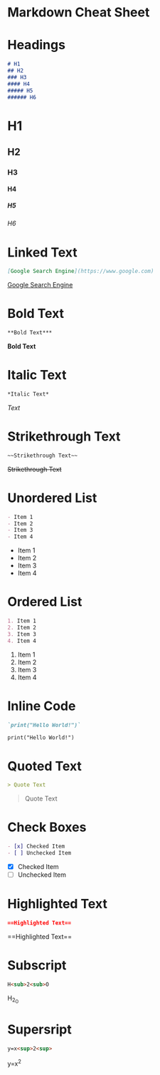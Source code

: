 # Markdown Cheat Sheet


# Headings

```markdown
# H1 
## H2
### H3 
#### H4
##### H5
###### H6
```
# H1 
## H2
### H3 
#### H4
##### H5
###### H6

# Linked Text

```markdown
[Google Search Engine](https://www.google.com)
```
[Google Search Engine](https://www.google.com)

# Bold Text

```markdown
**Bold Text***
```

**Bold Text**

# Italic Text

```markdown
*Italic Text*
```

*Text*

# Strikethrough Text

```markdown
~~Strikethrough Text~~
```

~~Strikethrough Text~~

# Unordered List

```markdown
- Item 1 
- Item 2
- Item 3
- Item 4
```

- Item 1 
- Item 2
- Item 3
- Item 4


# Ordered List

```markdown
1. Item 1
2. Item 2
3. Item 3
4. Item 4
```

1. Item 1
2. Item 2
3. Item 3
4. Item 4

# Inline Code

```markdown
`print("Hello World!")`
```

`print("Hello World!")`


# Quoted Text

```markdown
> Quote Text
```

> Quote Text

# Check Boxes

```markdown
- [x] Checked Item
- [ ] Unchecked Item 
```

- [x] Checked Item
- [ ] Unchecked Item 

# Highlighted Text

```markdown
==Highlighted Text==
```

==Highlighted Text==

# Subscript

```markdown
H<sub>2<sub>O
```
H<sub>2<sub>O

# Supersript 

```markdown
y=x<sup>2<sup>
```
y=x<sup>2<sup>
